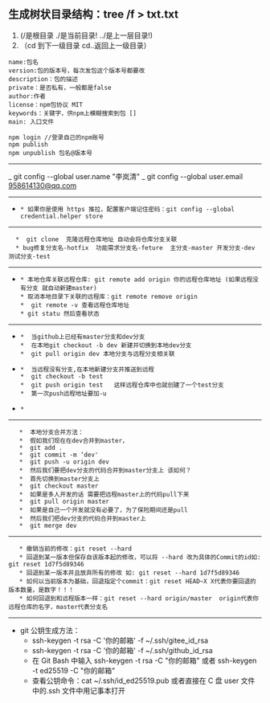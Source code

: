 ## 生成树状目录结构：tree /f > txt.txt

1. (/是根目录 ./是当前目录! ../是上一层目录!)
2. （cd 到下一级目录 cd..返回上一级目录）

```
name:包名
version:包的版本号，每次发包这个版本号都要改
description：包的描述
private：是否私有，一般都是false
author:作者
license：npm包协议 MIT
keywords：关键字，供npm上模糊搜索到包 []
main: 入口文件

npm login //登录自己的npm账号
npm publish
npm unpublish 包名@版本号
```

---

_ git config --global user.name "李岚清"
_ git config --global user.email 958614130@qq.com

---

-     * 如果你是使用 https 推拉，配置客户端记住密码：git config --global credential.helper store

---

      *  git clone  克隆远程仓库地址 自动会将仓库分支关联
      * bug修复分支名-hotfix  功能需求分支名-feture  主分支-master 开发分支-dev  测试分支-test

---

-     * 本地仓库关联远程仓库: git remote add origin 你的远程仓库地址 (如果远程没有分支 就自动新建master)
      * 取消本地目录下关联的远程库：git remote remove origin
      *  git remote -v 查看远程仓库地址
      * git statu 然后查看状态

---

-     *  当github上已经有master分支和dev分支
      *  在本地git checkout -b dev 新建并切换到本地dev分支
      *  git pull origin dev 本地分支与远程分支相关联
-     *  当远程没有分支,在本地新建分支并推送到远程
      *  git checkout -b test
      *  git push origin test   这样远程仓库中也就创建了一个test分支
      *  第一次push远程地址要加-u
-     *

---

       *  本地分支合并方法：
       *  假如我们现在在dev合并到master，
       *  git add .
       *  git commit -m ‘dev'
       *  git push -u origin dev
       *  然后我们要把dev分支的代码合并到master分支上 该如何？
       *  首先切换到master分支上
       *  git checkout master
       *  如果是多人开发的话 需要把远程master上的代码pull下来
       *  git pull origin master
       *  如果是自己一个开发就没有必要了，为了保险期间还是pull
       *  然后我们把dev分支的代码合并到master上
       *  git merge dev

---

       * 撤销当前的修改：git reset --hard
       * 回退到某一版本但保存自该版本起的修改，可以将 --hard 改为具体的Commit的id如: git reset 1d7f5d89346
       * 回退到某一版本并且放弃所有的修改 如: git reset --hard 1d7f5d89346
       * 如何以当前版本为基础，回退指定个commit：git reset HEAD~X X代表你要回退的版本数量，是数字！！！
       * 如何回退到和远程版本一样：git reset --hard origin/master  origin代表你远程仓库的名字，master代表分支名

---

- git 公钥生成方法：
  - ssh-keygen -t rsa -C '你的邮箱' -f ~/.ssh/gitee_id_rsa
  - ssh-keygen -t rsa -C '你的邮箱' -f ~/.ssh/github_id_rsa
  - 在 Git Bash 中输入 ssh-keygen -t rsa -C "你的邮箱" 或者 ssh-keygen -t ed25519 -C "你的邮箱"
  - 查看公钥命令：cat ~/.ssh/id_ed25519.pub 或者直接在 C 盘 user 文件中的.ssh 文件中用记事本打开
